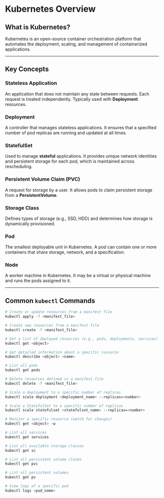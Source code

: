 # Kubernetes Overview

## What is Kubernetes?

Kubernetes is an open-source container orchestration platform that automates the deployment, scaling, and management of containerized applications.

---

## Key Concepts

### Stateless Application

An application that does not maintain any state between requests. Each request is treated independently. Typically used with **Deployment** resources.

### Deployment

A controller that manages stateless applications. It ensures that a specified number of pod replicas are running and updated at all times.

### StatefulSet

Used to manage **stateful** applications. It provides unique network identities and persistent storage for each pod, which is maintained across rescheduling.

### Persistent Volume Claim (PVC)

A request for storage by a user. It allows pods to claim persistent storage from a **PersistentVolume**.

### Storage Class

Defines types of storage (e.g., SSD, HDD) and determines how storage is dynamically provisioned.

### Pod

The smallest deployable unit in Kubernetes. A pod can contain one or more containers that share storage, network, and a specification.

### Node

A worker machine in Kubernetes. It may be a virtual or physical machine and runs the pods assigned to it.

---

## Common `kubectl` Commands

```bash
# Create or update resources from a manifest file
kubectl apply -f <manifest_file>

# Create new resources from a manifest file
kubectl create -f <manifest_file>

# Get a list of deployed resources (e.g., pods, deployments, services)
kubectl get <object>

# Get detailed information about a specific resource
kubectl describe <object> <name>

# List all pods
kubectl get pods

# Delete resources defined in a manifest file
kubectl delete -f <manifest_file>

# Scale a deployment to a specific number of replicas
kubectl scale deployment <deployment_name> --replicas=<number>

# Scale a StatefulSet to a specific number of replicas
kubectl scale statefulset <statefulset_name> --replicas=<number>

# Monitor a specific resource (watch for changes)
kubectl get <object> -w

# List all services
kubectl get services

# List all available storage classes
kubectl get sc

# List all persistent volume claims
kubectl get pvc

# List all persistent volumes
kubectl get pv

# View logs of a specific pod
kubectl logs <pod_name>
```
